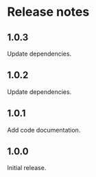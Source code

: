 # Release notes

## 1.0.3

Update dependencies.

## 1.0.2

Update dependencies.

## 1.0.1

Add code documentation.

## 1.0.0

Initial release.
